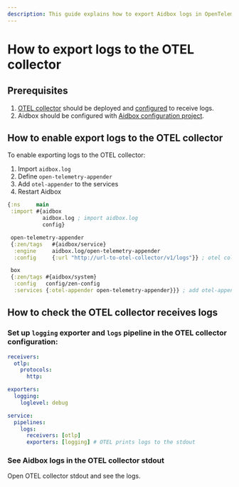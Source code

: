 ```yaml
---
description: This guide explains how to export Aidbox logs in OpenTelemetry format
---
```


# How to export logs to the OTEL collector

## Prerequisites&#x20;

1. [OTEL collector](https://opentelemetry.io/docs/collector/) should be deployed and [configured](https://opentelemetry.io/docs/collector/configuration/) to receive logs.
2. Aidbox should be configured with [Aidbox configuration project](../../../aidbox-configuration/aidbox-zen-lang-project/).

## How to enable export logs to the OTEL collector

To  enable exporting logs to the OTEL collector:

1. Import `aidbox.log`
2. Define `open-telemetry-appender`
3. Add `otel-appender` to the services
4. Restart Aidbox

```clojure
{:ns     main
 :import #{aidbox
           aidbox.log ; import aidbox.log
           config}

 open-telemetry-appender
 {:zen/tags   #{aidbox/service}
  :engine     aidbox.log/open-telemetry-appender
  :config     {:url "http://url-to-otel-collector/v1/logs"}} ; otel collector logs endpoint

 box
 {:zen/tags #{aidbox/system}
  :config   config/zen-config
  :services {:otel-appender open-telemetry-appender}}} ; add otel-appender
```

## How to check the OTEL collector receives logs&#x20;

### Set up `logging` exporter and `logs` pipeline in the OTEL collector configuration:

```yaml
receivers:
  otlp:
    protocols:
      http:

exporters:
  logging:
    loglevel: debug

service:
  pipelines:
    logs:
      receivers: [otlp]
      exporters: [logging] # OTEL prints logs to the stdout
```

### See Aidbox logs in the OTEL collector stdout

Open OTEL collector stdout and see the logs.
